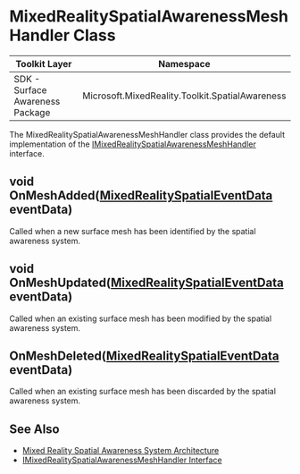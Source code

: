 # MixedRealitySpatialAwarenessMeshHandler Class

| Toolkit Layer | Namespace |
| --- | --- |
| SDK - Surface Awareness Package | Microsoft.MixedReality.Toolkit.SpatialAwareness |

The MixedRealitySpatialAwarenessMeshHandler class provides the default implementation of the [IMixedRealitySpatialAwarenessMeshHandler](IMixedRealitySpatialAwarenessMeshHandler.md) interface.

## void OnMeshAdded([MixedRealitySpatialEventData](MixedRealitySpatialAwarenessEventData.md) eventData)

Called when a new surface mesh has been identified by the spatial awareness system.

## void OnMeshUpdated([MixedRealitySpatialEventData](MixedRealitySpatialAwarenessEventData.md) eventData)

Called when an existing surface mesh has been modified by the spatial awareness system.

## OnMeshDeleted([MixedRealitySpatialEventData](MixedRealitySpatialAwarenessEventData.md) eventData)

Called when an existing surface mesh has been discarded by the spatial awareness system.

## See Also

- [Mixed Reality Spatial Awareness System Architecture](SpatialAwarenessSystemArchitecture.md)
- [IMixedRealitySpatialAwarenessMeshHandler Interface](IMixedRealitySpatialAwarenessMeshHandler.md)
